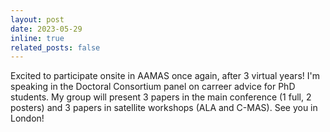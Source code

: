 ```yaml
---
layout: post
date: 2023-05-29
inline: true
related_posts: false
---
```


Excited to participate onsite in AAMAS once again, after 3 virtual years! I'm speaking in the Doctoral Consortium panel on carreer advice for PhD students. My group will present 3 papers in the main conference (1 full, 2 posters) and 3 papers in satellite workshops (ALA and C-MAS). See you in London!